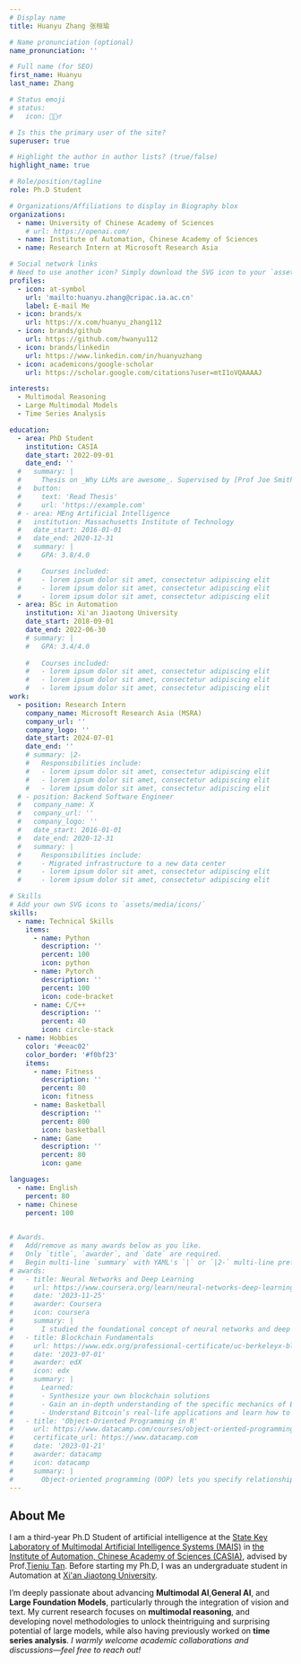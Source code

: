 ```yaml
---
# Display name
title: Huanyu Zhang 张桓瑜

# Name pronunciation (optional)
name_pronunciation: ''

# Full name (for SEO)
first_name: Huanyu
last_name: Zhang

# Status emoji
# status:
#   icon: 🏃🏻‍♂️

# Is this the primary user of the site?
superuser: true

# Highlight the author in author lists? (true/false)
highlight_name: true

# Role/position/tagline
role: Ph.D Student

# Organizations/Affiliations to display in Biography blox
organizations:
  - name: University of Chinese Academy of Sciences
    # url: https://openai.com/
  - name: Institute of Automation, Chinese Academy of Sciences 
  - name: Research Intern at Microsoft Research Asia 

# Social network links
# Need to use another icon? Simply download the SVG icon to your `assets/media/icons/` folder.
profiles:
  - icon: at-symbol
    url: 'mailto:huanyu.zhang@cripac.ia.ac.cn'
    label: E-mail Me
  - icon: brands/x
    url: https://x.com/huanyu_zhang112
  - icon: brands/github
    url: https://github.com/hwanyu112
  - icon: brands/linkedin
    url: https://www.linkedin.com/in/huanyuzhang
  - icon: academicons/google-scholar
    url: https://scholar.google.com/citations?user=mtI1oVQAAAAJ

interests:
  - Multimodal Reasoning
  - Large Multimodal Models
  - Time Series Analysis

education:
  - area: PhD Student
    institution: CASIA
    date_start: 2022-09-01
    date_end: ''
  #   summary: |
  #     Thesis on _Why LLMs are awesome_. Supervised by [Prof Joe Smith](https://example.com). Presented papers at 5 IEEE conferences with the contributions being published in 2 Springer journals.
  #   button:
  #     text: 'Read Thesis'
  #     url: 'https://example.com'
  # - area: MEng Artificial Intelligence
  #   institution: Massachusetts Institute of Technology
  #   date_start: 2016-01-01
  #   date_end: 2020-12-31
  #   summary: |
  #     GPA: 3.8/4.0

  #     Courses included:
  #     - lorem ipsum dolor sit amet, consectetur adipiscing elit
  #     - lorem ipsum dolor sit amet, consectetur adipiscing elit
  #     - lorem ipsum dolor sit amet, consectetur adipiscing elit
  - area: BSc in Automation
    institution: Xi'an Jiaotong University
    date_start: 2018-09-01
    date_end: 2022-06-30
    # summary: |
    #   GPA: 3.4/4.0
      
    #   Courses included:
    #   - lorem ipsum dolor sit amet, consectetur adipiscing elit
    #   - lorem ipsum dolor sit amet, consectetur adipiscing elit
    #   - lorem ipsum dolor sit amet, consectetur adipiscing elit
work:
  - position: Research Intern
    company_name: Microsoft Research Asia (MSRA)
    company_url: ''
    company_logo: ''
    date_start: 2024-07-01
    date_end: ''
    # summary: |2-
    #   Responsibilities include:
    #   - lorem ipsum dolor sit amet, consectetur adipiscing elit
    #   - lorem ipsum dolor sit amet, consectetur adipiscing elit
    #   - lorem ipsum dolor sit amet, consectetur adipiscing elit
  # - position: Backend Software Engineer
  #   company_name: X
  #   company_url: ''
  #   company_logo: ''
  #   date_start: 2016-01-01
  #   date_end: 2020-12-31
  #   summary: |
  #     Responsibilities include:
  #     - Migrated infrastructure to a new data center
  #     - lorem ipsum dolor sit amet, consectetur adipiscing elit
  #     - lorem ipsum dolor sit amet, consectetur adipiscing elit

# Skills
# Add your own SVG icons to `assets/media/icons/`
skills:
  - name: Technical Skills
    items:
      - name: Python
        description: ''
        percent: 100
        icon: python
      - name: Pytorch
        description: ''
        percent: 100
        icon: code-bracket
      - name: C/C++
        description: ''
        percent: 40
        icon: circle-stack
  - name: Hobbies
    color: '#eeac02'
    color_border: '#f0bf23'
    items:
      - name: Fitness
        description: ''
        percent: 80
        icon: fitness
      - name: Basketball
        description: ''
        percent: 800
        icon: basketball
      - name: Game
        description: ''
        percent: 80
        icon: game

languages:
  - name: English
    percent: 80
  - name: Chinese
    percent: 100
  

# Awards.
#   Add/remove as many awards below as you like.
#   Only `title`, `awarder`, and `date` are required.
#   Begin multi-line `summary` with YAML's `|` or `|2-` multi-line prefix and indent 2 spaces below.
# awards:
#   - title: Neural Networks and Deep Learning
#     url: https://www.coursera.org/learn/neural-networks-deep-learning
#     date: '2023-11-25'
#     awarder: Coursera
#     icon: coursera
#     summary: |
#       I studied the foundational concept of neural networks and deep learning. By the end, I was familiar with the significant technological trends driving the rise of deep learning; build, train, and apply fully connected deep neural networks; implement efficient (vectorized) neural networks; identify key parameters in a neural network’s architecture; and apply deep learning to your own applications.
#   - title: Blockchain Fundamentals
#     url: https://www.edx.org/professional-certificate/uc-berkeleyx-blockchain-fundamentals
#     date: '2023-07-01'
#     awarder: edX
#     icon: edx
#     summary: |
#       Learned:
#       - Synthesize your own blockchain solutions
#       - Gain an in-depth understanding of the specific mechanics of Bitcoin
#       - Understand Bitcoin’s real-life applications and learn how to attack and destroy Bitcoin, Ethereum, smart contracts and Dapps, and alternatives to Bitcoin’s Proof-of-Work consensus algorithm
#   - title: 'Object-Oriented Programming in R'
#     url: https://www.datacamp.com/courses/object-oriented-programming-with-s3-and-r6-in-r
#     certificate_url: https://www.datacamp.com
#     date: '2023-01-21'
#     awarder: datacamp
#     icon: datacamp
#     summary: |
#       Object-oriented programming (OOP) lets you specify relationships between functions and the objects that they can act on, helping you manage complexity in your code. This is an intermediate level course, providing an introduction to OOP, using the S3 and R6 systems. S3 is a great day-to-day R programming tool that simplifies some of the functions that you write. R6 is especially useful for industry-specific analyses, working with web APIs, and building GUIs.
---
```


## About Me

I am a third-year Ph.D Student of artificial intelligence at the [State Key Laboratory of Multimodal Artificial Intelligence Systems (MAIS)](https://mais.ia.ac.cn/) in [the Institute of Automation, Chinese Academy of Sciences (CASIA)](http://www.ia.cas.cn/), advised by Prof.[Tieniu Tan](http://people.ucas.ac.cn/~tantieniu). Before starting my Ph.D, I was an undergraduate student in Automation at [Xi'an Jiaotong University](http://en.xjtu.edu.cn/).

I’m deeply passionate about advancing **​Multimodal AI**, **​General AI**, and **​Large Foundation Models**, particularly through the integration of ​vision and text. My current research focuses on **​multimodal reasoning**, and developing novel methodologies to unlock the ​intriguing and surprising potential of large models, while also having previously worked on **​time series analysis**. *I warmly welcome academic collaborations and discussions—feel free to reach out!*

